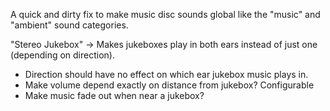 A quick and dirty fix to make music disc sounds global like the "music" and "ambient" sound categories.

"Stereo Jukebox" -> Makes jukeboxes play in both ears instead of just one (depending on direction).
- Direction should have no effect on which ear jukebox music plays in.
- Make volume depend exactly on distance from jukebox? Configurable
- Make music fade out when near a jukebox?
